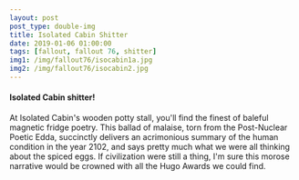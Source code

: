 ```yaml
---
layout: post
post_type: double-img
title: Isolated Cabin Shitter
date: 2019-01-06 01:00:00
tags: [fallout, fallout 76, shitter]
img1: /img/fallout76/isocabin1a.jpg
img2: /img/fallout76/isocabin2.jpg
---
```

#### Isolated Cabin shitter!

At Isolated Cabin's wooden potty stall, you'll find the finest of baleful magnetic fridge poetry. This ballad of malaise, torn from the Post-Nuclear Poetic Edda, succinctly delivers an acrimonious summary of the human condition in the year 2102, and says pretty much what we were all thinking about the spiced eggs. If civilization were still a thing, I'm sure this morose narrative would be crowned with all the Hugo Awards we could find.
